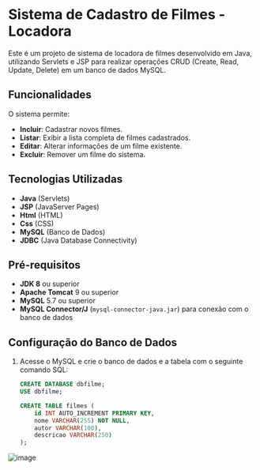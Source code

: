 # Sistema de Cadastro de Filmes - Locadora

Este é um projeto de sistema de locadora de filmes desenvolvido em Java, utilizando Servlets e JSP para realizar operações CRUD (Create, Read, Update, Delete) em um banco de dados MySQL.

## Funcionalidades

O sistema permite:
- **Incluir**: Cadastrar novos filmes.
- **Listar**: Exibir a lista completa de filmes cadastrados.
- **Editar**: Alterar informações de um filme existente.
- **Excluir**: Remover um filme do sistema.

## Tecnologias Utilizadas

- **Java** (Servlets)
- **JSP** (JavaServer Pages)
-  **Html** (HTML)
-  **Css** (CSS)
- **MySQL** (Banco de Dados)
- **JDBC** (Java Database Connectivity)

## Pré-requisitos

- **JDK 8** ou superior
- **Apache Tomcat** 9 ou superior
- **MySQL** 5.7 ou superior
- **MySQL Connector/J** (`mysql-connector-java.jar`) para conexão com o banco de dados

## Configuração do Banco de Dados

1. Acesse o MySQL e crie o banco de dados e a tabela com o seguinte comando SQL:

   ```sql
   CREATE DATABASE dbfilme;
   USE dbfilme;

   CREATE TABLE filmes (
       id INT AUTO_INCREMENT PRIMARY KEY,
       nome VARCHAR(255) NOT NULL,
       autor VARCHAR(100),
       descricao VARCHAR(250)
   );

![image](https://github.com/user-attachments/assets/4483c818-8db8-4274-82d0-336641af5384)
